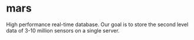 # mars
High performance real-time database.
Our goal is to store the second level data of 3-10 million sensors on a single server.
